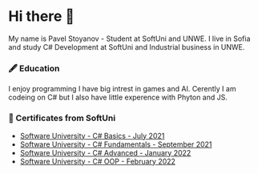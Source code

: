 # Hi there 👋
My name is Pavel Stoyanov - Student at SoftUni and UNWE.
I live in Sofia and study C# Development at SoftUni and Industrial business in UNWE.

### :fountain_pen: Education 

I enjoy programming I have big intrest in games and AI. Cerently I am codeing on C# but I also have little experence with Phyton and JS.

### :bookmark_tabs: Certificates from SoftUni

* [Software University - C# Basics - July 2021](https://softuni.bg/users/profile/certificates?username=lil_paf)
* [Software University - C# Fundamentals - September 2021](https://softuni.bg/users/profile/certificates?username=lil_paf)
* [Software University - C# Advanced - January 2022](https://softuni.bg/users/profile/certificates?username=lil_paf)
* [Software University - C# OOP - February 2022](https://softuni.bg/users/profile/certificates?username=lil_paf)
